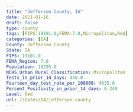 ```yaml
---
title: "Jefferson County, IA"
date: 2021-01-16
draft: false
type: county
tags: [FIPS:19101.0,FEMA:7.0,Micropolitan,Red]
categories: [IA]
County: Jefferson County
State: IA
FIPS: 19101.0
FEMA_Region: 7.0
Population: 18295.0
NCHS_Urban_Rural_Classification: Micropolitan
Tests_in_prior_14_days: 848.0
Fourteen_day_test_rate_per_100000: 4635.0
Percent_Positivity_in_prior_14_days: 0.249
Level: Red
url: /states/IA/jefferson-county
---
```



